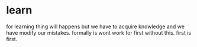 # learn
for learning
thing will happens
but we have to acquire knowledge and we have modify our mistakes.
formally is wont work for first without this.
first is first.
